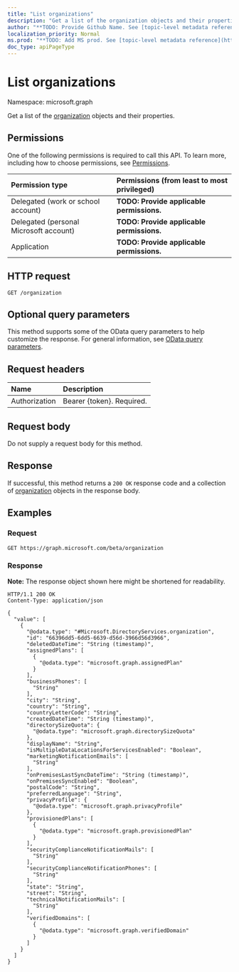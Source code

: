 ```yaml
---
title: "List organizations"
description: "Get a list of the organization objects and their properties."
author: "**TODO: Provide Github Name. See [topic-level metadata reference](https://msgo.azurewebsites.net/add/document/guidelines/metadata.html#topic-level-metadata)**"
localization_priority: Normal
ms.prod: "**TODO: Add MS prod. See [topic-level metadata reference](https://msgo.azurewebsites.net/add/document/guidelines/metadata.html#topic-level-metadata)**"
doc_type: apiPageType
---
```


# List organizations
Namespace: microsoft.graph

Get a list of the [organization](../resources/organization.md) objects and their properties.

## Permissions
One of the following permissions is required to call this API. To learn more, including how to choose permissions, see [Permissions](/graph/permissions-reference).

|Permission type|Permissions (from least to most privileged)|
|:---|:---|
|Delegated (work or school account)|**TODO: Provide applicable permissions.**|
|Delegated (personal Microsoft account)|**TODO: Provide applicable permissions.**|
|Application|**TODO: Provide applicable permissions.**|

## HTTP request

<!-- {
  "blockType": "ignored"
}
-->
``` http
GET /organization
```

## Optional query parameters
This method supports some of the OData query parameters to help customize the response. For general information, see [OData query parameters](/graph/query-parameters).

## Request headers
|Name|Description|
|:---|:---|
|Authorization|Bearer {token}. Required.|

## Request body
Do not supply a request body for this method.

## Response

If successful, this method returns a `200 OK` response code and a collection of [organization](../resources/organization.md) objects in the response body.

## Examples

### Request
<!-- {
  "blockType": "request",
  "name": "list_organization"
}
-->
``` http
GET https://graph.microsoft.com/beta/organization
```


### Response
**Note:** The response object shown here might be shortened for readability.
<!-- {
  "blockType": "response",
  "truncated": true,
  "@odata.type": "Collection(Microsoft.DirectoryServices.organization)"
}
-->
``` http
HTTP/1.1 200 OK
Content-Type: application/json

{
  "value": [
    {
      "@odata.type": "#Microsoft.DirectoryServices.organization",
      "id": "66396dd5-6dd5-6639-d56d-3966d56d3966",
      "deletedDateTime": "String (timestamp)",
      "assignedPlans": [
        {
          "@odata.type": "microsoft.graph.assignedPlan"
        }
      ],
      "businessPhones": [
        "String"
      ],
      "city": "String",
      "country": "String",
      "countryLetterCode": "String",
      "createdDateTime": "String (timestamp)",
      "directorySizeQuota": {
        "@odata.type": "microsoft.graph.directorySizeQuota"
      },
      "displayName": "String",
      "isMultipleDataLocationsForServicesEnabled": "Boolean",
      "marketingNotificationEmails": [
        "String"
      ],
      "onPremisesLastSyncDateTime": "String (timestamp)",
      "onPremisesSyncEnabled": "Boolean",
      "postalCode": "String",
      "preferredLanguage": "String",
      "privacyProfile": {
        "@odata.type": "microsoft.graph.privacyProfile"
      },
      "provisionedPlans": [
        {
          "@odata.type": "microsoft.graph.provisionedPlan"
        }
      ],
      "securityComplianceNotificationMails": [
        "String"
      ],
      "securityComplianceNotificationPhones": [
        "String"
      ],
      "state": "String",
      "street": "String",
      "technicalNotificationMails": [
        "String"
      ],
      "verifiedDomains": [
        {
          "@odata.type": "microsoft.graph.verifiedDomain"
        }
      ]
    }
  ]
}
```


